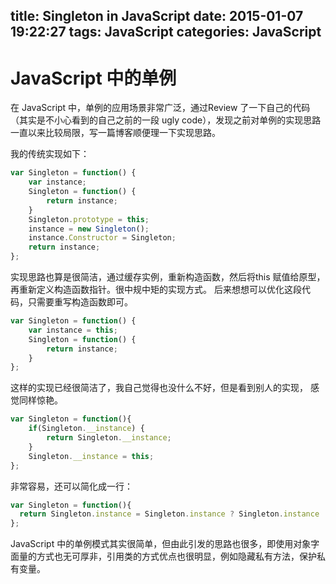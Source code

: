 title: Singleton in JavaScript
date: 2015-01-07 19:22:27
tags: JavaScript
categories: JavaScript
---

JavaScript 中的单例
===================

在 JavaScript 中，单例的应用场景非常广泛，通过Review 了一下自己的代码（其实是不小心看到的自己之前的一段 ugly code），发现之前对单例的实现思路一直以来比较局限，写一篇博客顺便理一下实现思路。

<!-- more -->

我的传统实现如下：

```JavaScript
var Singleton = function() {
    var instance;
    Singleton = function() {
        return instance;
    }
    Singleton.prototype = this;
    instance = new Singleton();
    instance.Constructor = Singleton;
    return instance;
};

```

实现思路也算是很简洁，通过缓存实例，重新构造函数，然后将this 赋值给原型，再重新定义构造函数指针。很中规中矩的实现方式。 
后来想想可以优化这段代码，只需要重写构造函数即可。

```JavaScript
var Singleton = function() {
    var instance = this;
    Singleton = function() {
        return instance;
    }
};

```

这样的实现已经很简洁了，我自己觉得也没什么不好，但是看到别人的实现，
感觉同样惊艳。

```JavaScript
var Singleton = function(){
    if(Singleton.__instance) {
        return Singleton.__instance;
    }
    Singleton.__instance = this;
};

```

非常容易，还可以简化成一行：

```JavaScript
var Singleton = function(){
  return Singleton.instance = Singleton.instance ? Singleton.instance : this;
};

```

JavaScript 中的单例模式其实很简单，但由此引发的思路也很多，即使用对象字面量的方式也无可厚非，引用类的方式优点也很明显，例如隐藏私有方法，保护私有变量。

